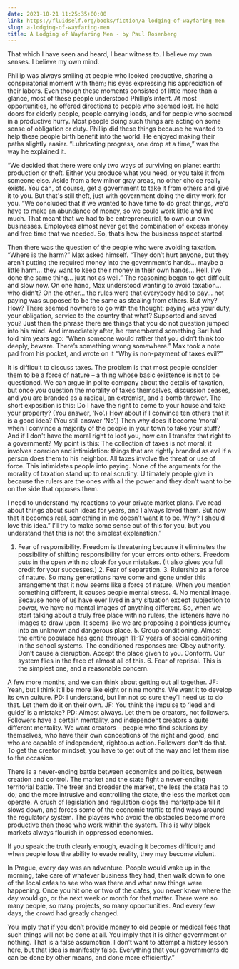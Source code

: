 ```yaml
---
date: 2021-10-21 11:25:35+00:00
link: https://fluidself.org/books/fiction/a-lodging-of-wayfaring-men
slug: a-lodging-of-wayfaring-men
title: A Lodging of Wayfaring Men - by Paul Rosenberg
---
```


That which I have seen and heard, I bear witness to. I believe my own senses. I believe my own mind.

Phillip was always smiling at people who looked productive, sharing a conspiratorial moment with them; his eyes expressing his appreciation of their labors. Even though these moments consisted of little more than a glance, most of these people understood Phillip’s intent. At most opportunities, he offered directions to people who seemed lost. He held doors for elderly people, people carrying loads, and for people who seemed in a productive hurry. Most people doing such things are acting on some sense of obligation or duty. Phillip did these things because he wanted to help these people birth benefit into the world. He enjoyed making their paths slightly easier. “Lubricating progress, one drop at a time,” was the way he explained it.

“We decided that there were only two ways of surviving on planet earth: production or theft. Either you produce what you need, or you take it from someone else. Aside from a few minor gray areas, no other choice really exists. You can, of course, get a government to take it from others and give it to you. But that's still theft, just with government doing the dirty work for you. “We concluded that if we wanted to have time to do great things, we'd have to make an abundance of money, so we could work little and live much. That meant that we had to be entrepreneurial, to own our own businesses. Employees almost never get the combination of excess money and free time that we needed. So, that’s how the business aspect started.

Then there was the question of the people who were avoiding taxation. “Where is the harm?” Max asked himself. “They don’t hurt anyone, but they aren’t putting the required money into the government’s hands… maybe a little harm… they want to keep their money in their own hands… Hell, I’ve done the same thing… just not as well.” The reasoning began to get difficult and slow now. On one hand, Max understood wanting to avoid taxation… who didn’t? On the other… the rules were that everybody had to pay… not paying was supposed to be the same as stealing from others. But why? How? There seemed nowhere to go with the thought; paying was your duty, your obligation, service to the country that what? Supported and saved you? Just then the phrase there are things that you do not question jumped into his mind. And immediately after, he remembered something Bari had told him years ago: “When someone would rather that you didn’t think too deeply, beware. There’s something wrong somewhere.” Max took a note pad from his pocket, and wrote on it “Why is non-payment of taxes evil?”

It is difficult to discuss taxes. The problem is that most people consider them to be a force of nature – a thing whose basic existence is not to be questioned. We can argue in polite company about the details of taxation, but once you question the morality of taxes themselves, discussion ceases, and you are branded as a radical, an extremist, and a bomb thrower. The short exposition is this: Do I have the right to come to your house and take your property? (You answer, ‘No’.) How about if I convince ten others that it is a good idea? (You still answer ‘No’.) Then why does it become ‘moral’ when I convince a majority of the people in your town to take your stuff? And if I don't have the moral right to loot you, how can I transfer that right to a government? My point is this: The collection of taxes is not moral; it involves coercion and intimidation: things that are rightly branded as evil if a person does them to his neighbor. All taxes involve the threat or use of force. This intimidates people into paying. None of the arguments for the morality of taxation stand up to real scrutiny. Ultimately people give in because the rulers are the ones with all the power and they don't want to be on the side that opposes them.

I need to understand my reactions to your private market plans. I’ve read about things about such ideas for years, and I always loved them. But now that it becomes real, something in me doesn’t want it to be. Why? I should love this idea.” I’ll try to make some sense out of this for you, but you understand that this is not the simplest explanation.”

1. Fear of responsibility. Freedom is threatening because it eliminates the possibility of shifting responsibility for your errors onto others. Freedom puts in the open with no cloak for your mistakes. (It also gives you full credit for your successes.) 2. Fear of separation. 3. Rulership as a force of nature. So many generations have come and gone under this arrangement that it now seems like a force of nature. When you mention something different, it causes people mental stress. 4. No mental image. Because none of us have ever lived in any situation except subjection to power, we have no mental images of anything different. So, when we start talking about a truly free place with no rulers, the listeners have no images to draw upon. It seems like we are proposing a pointless journey into an unknown and dangerous place. 5. Group conditioning. Almost the entire populace has gone through 11-17 years of social conditioning in the school systems. The conditioned responses are: Obey authority. Don’t cause a disruption. Accept the place given to you. Conform. Our system flies in the face of almost all of this. 6. Fear of reprisal. This is the simplest one, and a reasonable concern.

A few more months, and we can think about getting out all together. JF: Yeah, but I think it’ll be more like eight or nine months. We want it to develop its own culture. PD: I understand, but I’m not so sure they’ll need us to do that. Let them do it on their own. JF: You think the impulse to ‘lead and guide’ is a mistake? PD: Almost always. Let them be creators, not followers. Followers have a certain mentality, and independent creators a quite different mentality. We want creators - people who find solutions by themselves, who have their own conceptions of the right and good, and who are capable of independent, righteous action. Followers don’t do that. To get the creator mindset, you have to get out of the way and let them rise to the occasion.

There is a never-ending battle between economics and politics, between creation and control. The market and the state fight a never-ending territorial battle. The freer and broader the market, the less the state has to do; and the more intrusive and controlling the state, the less the market can operate. A crush of legislation and regulation clogs the marketplace till it slows down, and forces some of the economic traffic to find ways around the regulatory system. The players who avoid the obstacles become more productive than those who work within the system. This is why black markets always flourish in oppressed economies.

If you speak the truth clearly enough, evading it becomes difficult; and when people lose the ability to evade reality, they may become violent.

In Prague, every day was an adventure. People would wake up in the morning, take care of whatever business they had, then walk down to one of the local cafes to see who was there and what new things were happening. Once you hit one or two of the cafes, you never knew where the day would go, or the next week or month for that matter. There were so many people, so many projects, so many opportunities. And every few days, the crowd had greatly changed.

You imply that if you don’t provide money to old people or medical fees that such things will not be done at all. You imply that it is either government or nothing. That is a false assumption. I don’t want to attempt a history lesson here, but that idea is manifestly false. Everything that your governments do can be done by other means, and done more efficiently.”
